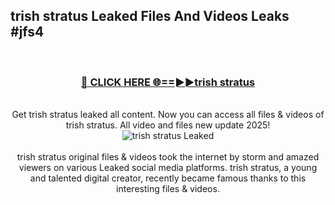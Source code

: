 ## trish stratus Leaked Files And Videos Leaks #jfs4
<br>
<div align="center">
<h3><a href="https://watchclip.my.id/trish stratus" rel="nofollow">🔴 CLICK HERE 🌐==►►trish stratus</a></h3>
<br>
Get trish stratus leaked all content. Now you can access all files & videos of trish stratus. All video and files new update 2025!
<br>
<a href="https://watchclip.my.id/trish stratus" rel="nofollow" data-target="animated-image.originalLink"><img src="https://i.ibb.co.com/WyWwxjT/player-gif2.gif" alt="trish stratus Leaked" style="max-width: 100%; display: inline-block;" data-target="animated-image.originalImage"></a>
<br><br>
trish stratus original files & videos took the internet by storm and amazed viewers on various Leaked social media platforms. trish stratus, a young and talented digital creator, recently became famous thanks to this interesting files & videos.
</div>
<br>
